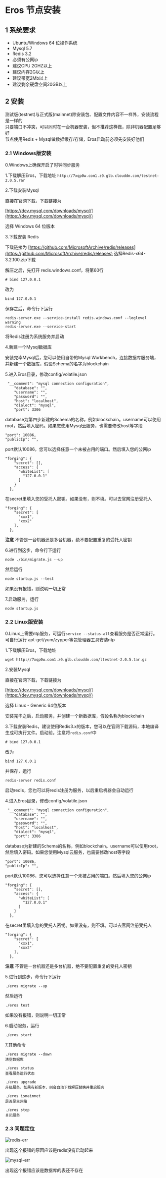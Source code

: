 # Eros 节点安装

## 1 系统要求

- Ubuntu/Windows 64 位操作系统
- Mysql 5.7
- Redis 3.2
- 必须有公网ip
- 建议CPU 2GHZ以上
- 建议内存2G以上
- 建议带宽2Mb以上
- 建议剩余硬盘空间20GB以上

## 2 安装

测试版(testnet)与正式版(mainnet)除安装包、配置文件内容不一样外，安装流程是一样的<br>
只要端口不冲突，可以同时在一台机器安装，但不推荐这样做，除非机器配置足够好<br>
节点使用Redis + Mysql做数据缓存/存储，Eros启动前必须先安装好他们

### 2.1 Windows版安装

0.Windows上确保开启了时钟同步服务

1.下载解压Eros，下载地址
`http://7xqp0w.com1.z0.glb.clouddn.com/testnet-2.0.5.rar`

2.下载安装Mysql

直接在官网下载，下载链接为

[https://dev.mysql.com/downloads/mysql/](https://dev.mysql.com/downloads/mysql/)

选择 Windows 64 位版本

3.下载安装 Redis

下载链接为
[https://github.com/MicrosoftArchive/redis/releases](https://github.com/MicrosoftArchive/redis/releases)
选择Redis-x64-3.2.100.zip下载

解压之后，先打开 redis.windows.conf，将第60行
```
# bind 127.0.0.1
```
改为
```
bind 127.0.0.1
```
保存之后，命令行下运行
```
redis-server.exe --service-install redis.windows.conf --loglevel warning
redis-server.exe --service-start
```
将Redis注册为系统服务并启动

4.新建一个Mysql数据库

安装完毕Mysql后，您可以使用自带的Mysql Workbench，连接数据库服务端，并新建一个数据库，假设Schema的名字为blockchain

5.进入Eros目录，修改config/volatile.json
```
 "__comment": "mysql connection configuration",
    "database": "",
    "username": "",
    "password": "",
    "host": "localhost",
    "dialect": "mysql",
    "port": 3306
```
database为第四步新建的Schema的名称，例如blockchain。username可以使用root，然后填入密码。如果您使用Mysql云服务，也需要修改host等字段
```
"port": 10086,
"publicIp": "",
```
port默认10086，您可以选择任意一个未被占用的端口。然后填入您的公网ip
```
"forging": {
    "secret": [],
    "access": {
      "whiteList": [
        "127.0.0.1"
      ]
    }
  },
```
在secret里填入您的受托人密钥。如果没有，则不填。可以去官网注册受托人
```
"forging": {
    "secret": [
      "xxx1",
      "xxx2"
    ],
  },
```
**注意** 不管是一台机器还是多台机器，绝不要配置重复的受托人密钥

6.进行到这步，命令行下运行
```
node ./bin/migrate.js --up
```
然后运行
```
node startup.js --test
```
如果没有报错，则说明一切正常

7.启动服务，运行
```
node startup.js
```

### 2.2 Linux版安装

0.Linux上需要ntp服务，可运行`service --status-all`查看服务是否正常运行。可自行运行
apt-get/yum/zypper等包管理器工具安装ntp

1.下载解压Eros，下载地址
```
wget http://7xqp0w.com1.z0.glb.clouddn.com/ltestnet-2.0.5.tar.gz
```

2.安装Mysql

直接在官网下载，下载链接为

[https://dev.mysql.com/downloads/mysql/](https://dev.mysql.com/downloads/mysql/)

选择 Linux - Generic 64位版本

安装完毕之后，启动服务，并创建一个新数据库，假设名称为blockchain

3.下载安装Redis，建议使用Redis3.x的版本，您可以在官网下载源码，本地编译生成可执行文件。启动前，注意将`redis.conf`中
```
# bind 127.0.0.1
```
改为
```
bind 127.0.0.1
```
并保存，运行
```
redis-server redis.conf
```
启动redis，您也可以将redis注册为服务，以后重启机器会自动运行

4.进入Eros目录，修改config/volatile.json
```
 "__comment": "mysql connection configuration",
    "database": "",
    "username": "",
    "password": "",
    "host": "localhost",
    "dialect": "mysql",
    "port": 3306
```
database为新建的Schema的名称，例如blockchain。username可以使用root，然后填入密码。如果您使用Mysql云服务，也需要修改host等字段
```
"port": 10086,
"publicIp": "",
```
port默认10086，您可以选择任意一个未被占用的端口。然后填入您的公网ip
```
"forging": {
    "secret": [],
    "access": {
      "whiteList": [
        "127.0.0.1"
      ]
    }
  },
```
在secret里填入您的受托人密钥。如果没有，则不填。可以去官网注册受托人
```
"forging": {
    "secret": [
      "xxx1",
      "xxx2"
    ],
  },
```
**注意** 不管是一台机器还是多台机器，绝不要配置重复的受托人密钥

5.进行到这步，命令行下运行
```
./eros migrate --up
```
然后运行
```
./eros test
```
如果没有报错，则说明一切正常

6.启动服务，运行
```
./eros start
```

7.其他命令

```
./eros migrate --down
清空数据库

./eros status
查看服务运行状态

./eros upgrade
升级服务，如果有新版本，则会自动下载解压替换并重启服务

./eros ismainnet
是否是主网络

./eros stop
关闭服务
```

### 2.3 问题定位

![redis-err](http://admin.waketu.com/redis-err.png)

出现这个报错的原因应该是redis没有启动起来


![mysql-err](http://admin.waketu.com/mysql-table-err.png)

出现这个报错应该是数据库的表还不存在
